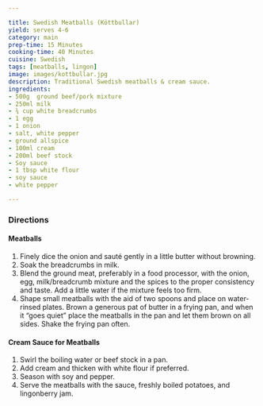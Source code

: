 ```yaml
---

title: Swedish Meatballs (Köttbullar)
yield: serves 4-6
category: main
prep-time: 15 Minutes
cooking-time: 40 Minutes
cuisine: Swedish
tags: [meatballs, lingon]
image: images/kottbullar.jpg
description: Traditional Swedish meatballs & cream sauce.
ingredients:
- 500g  ground beef/pork mixture
- 250ml milk
- ¾ cup white breadcrumbs
- 1 egg
- 1 onion
- salt, white pepper
- ground allspice
- 100ml cream
- 200ml beef stock
- Soy sauce
- 1 tbsp white flour
- soy sauce
- white pepper

---
```


### Directions

#### Meatballs

1. Finely dice the onion and sauté gently in a little butter without browning.
2. Soak the breadcrumbs in milk.
3. Blend the ground meat, preferably in a food processor, with the onion, egg, milk/breadcrumb mixture and the spices to the proper consistency and taste. Add a little water if the mixture feels too firm.
4. Shape small meatballs with the aid of two spoons and place on water-rinsed plates. Brown a generous pat of butter in a frying pan, and when it “goes quiet” place the meatballs in the pan and let them brown on all sides. Shake the frying pan often.

#### Cream Sauce for Meatballs

1. Swirl the boiling water or beef stock in a pan.
2. Add cream and thicken with white flour if preferred.
3. Season with soy and pepper.
4. Serve the meatballs with the sauce, freshly boiled potatoes, and lingonberry jam.
